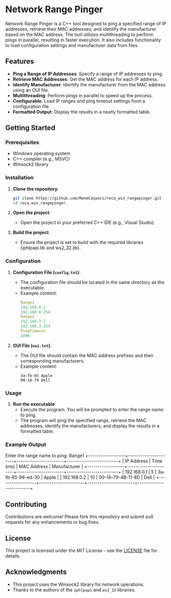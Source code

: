 # Network Range Pinger

Network Range Pinger is a C++ tool designed to ping a specified range of IP addresses, retrieve their MAC addresses, and identify the manufacturer based on the MAC address. The tool utilizes multithreading to perform pings in parallel, resulting in faster execution. It also includes functionality to load configuration settings and manufacturer data from files.

## Features

- **Ping a Range of IP Addresses**: Specify a range of IP addresses to ping.
- **Retrieve MAC Addresses**: Get the MAC address for each IP address.
- **Identify Manufacturer**: Identify the manufacturer from the MAC address using an OUI file.
- **Multithreading**: Perform pings in parallel to speed up the process.
- **Configurable**: Load IP ranges and ping timeout settings from a configuration file.
- **Formatted Output**: Display the results in a neatly formatted table.

## Getting Started

### Prerequisites

- Windows operating system
- C++ compiler (e.g., MSVC)
- Winsock2 library

### Installation

1. **Clone the repository**:

    ```bash
    git clone https://github.com/ReneCaspari/reca_win_rangepinger.git
    cd reca_win_rangepinger
    ```

2. **Open the project**:

   - Open the project in your preferred C++ IDE (e.g., Visual Studio).

3. **Build the project**:

   - Ensure the project is set to build with the required libraries (iphlpapi.lib and ws2_32.lib).

### Configuration

1. **Configuration File (`config.txt`)**:
   - The configuration file should be located in the same directory as the executable.
   - Example content:
     ```yaml
     Range1
     192.168.0.1
     192.168.0.254
     Range2
     192.168.3.1
     192.168.3.254
     PingTimeout
     1000
     ```

2. **OUI File (`oui.txt`)**:
   - The OUI file should contain the MAC address prefixes and their corresponding manufacturers.
   - Example content:
     ```
     3a-fb-65 Apple
     00-1A-79 Dell
     ```

### Usage

1. **Run the executable**:
   - Execute the program. You will be prompted to enter the range name to ping.
   - The program will ping the specified range, retrieve the MAC addresses, identify the manufacturers, and display the results in a formatted table.

### Example Output

Enter the range name to ping: Range1
+------------------+----------------------+-----------------------+-------------------------+
| IP Address | Time (ms) | MAC Address | Manufacturer |
+------------------+----------------------+-----------------------+-------------------------+
| 192.168.0.1 | 5 | 3a-fb-65-98-ed-30 | Apple |
| 192.168.0.2 | 10 | 00-1A-79-4B-11-8D | Dell |
+------------------+----------------------+-----------------------+-------------------------+



## Contributing

Contributions are welcome! Please fork this repository and submit pull requests for any enhancements or bug fixes.

## License

This project is licensed under the MIT License - see the [LICENSE](LICENSE) file for details.

## Acknowledgments

- This project uses the Winsock2 library for network operations.
- Thanks to the authors of the `iphlpapi` and `ws2_32` libraries.
